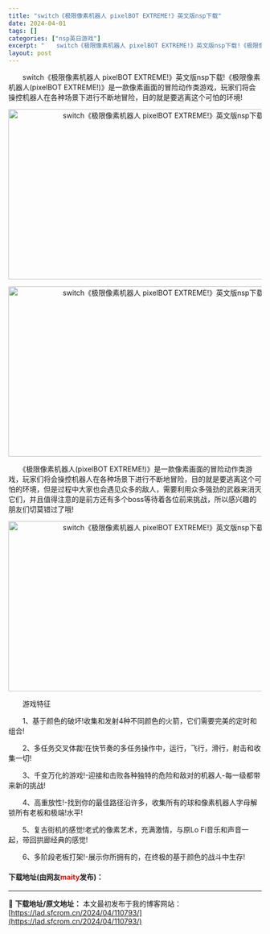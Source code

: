 ```yaml
---
title: "switch《极限像素机器人 pixelBOT EXTREME!》英文版nsp下载"
date: 2024-04-01
tags: []
categories: ["nsp英日游戏"]
excerpt: "　　switch《极限像素机器人 pixelBOT EXTREME!》英文版nsp下载!《极限像素机器人(pixelBOT EXTREME!)》是一款像素画面的冒险动作类游戏，玩家们将会操控机器人在各种场景下进行不断地冒险，目的就是要逃离这个可怕的环境! 　　《极限像素机器人(pixelBOT EX&hellip;"
layout: post
---
```


 <p>　　switch《极限像素机器人 pixelBOT EXTREME!》英文版nsp下载!《极限像素机器人(pixelBOT EXTREME!)》是一款像素画面的冒险动作类游戏，玩家们将会操控机器人在各种场景下进行不断地冒险，目的就是要逃离这个可怕的环境!</p> <p align="center"><img align="" src="https://lad.sfcrom.cn/wp-content/uploads/2024/04/20240401_660aa2cdb94d0.webp" style="border-width: 0px; border-style: solid; width: 600px; height: 338px;" alt="switch《极限像素机器人 pixelBOT EXTREME!》英文版nsp下载" /></p> <p align="center"><img src="https://lad.sfcrom.cn/wp-content/uploads/2024/04/20240401_660aa2ce9d166.webp" style="width: 600px; height: 338px;" alt="switch《极限像素机器人 pixelBOT EXTREME!》英文版nsp下载" /></p> <p>　　《极限像素机器人(pixelBOT EXTREME!)》是一款像素画面的冒险动作类游戏，玩家们将会操控机器人在各种场景下进行不断地冒险，目的就是要逃离这个可怕的环境，但是过程中大家也会遇见众多的敌人，需要利用众多强劲的武器来消灭它们，并且值得注意的是前方还有多个boss等待着各位前来挑战，所以感兴趣的朋友们切莫错过了哦!</p> <p style="text-align: center;"><img src="https://lad.sfcrom.cn/wp-content/uploads/2024/04/20240401_660aa2cf4e291.webp" style="width: 600px; height: 338px;" alt="switch《极限像素机器人 pixelBOT EXTREME!》英文版nsp下载" /></p> <p>　　游戏特征</p> <p>　　1、基于颜色的破坏!收集和发射4种不同颜色的火箭，它们需要完美的定时和组合!</p> <p>　　2、多任务交叉体裁!在快节奏的多任务操作中，运行，飞行，滑行，射击和收集一切!</p> <p>　　3、千变万化的游戏!-迎接和击败各种独特的危险和敌对的机器人-每一级都带来新的挑战!</p> <p>　　4、高重放性!-找到你的最佳路径沿许多，收集所有的球和像素机器人字母解锁所有老板和极端!水平!</p> <p>　　5、复古街机的感觉!老式的像素艺术，充满激情，与原Lo Fi音乐和声音一起，带回拱廊经典的感觉!</p> <p>　　6、多阶段老板打架!-展示你所拥有的，在终极的基于颜色的战斗中生存!</p> <p><h4>下载地址(由网友<font color="red">maity</font>发布)：</h4></p> 

---
📖 **下载地址/原文地址：** 本文最初发布于我的博客网站：[https://lad.sfcrom.cn/2024/04/110793/](https://lad.sfcrom.cn/2024/04/110793/)
